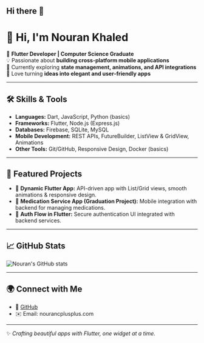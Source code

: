 ## Hi there 👋

# 👋 Hi, I'm Nouran Khaled  

📱 **Flutter Developer | Computer Science Graduate**  
💡 Passionate about **building cross-platform mobile applications**  
🚀 Currently exploring **state management, animations, and API integrations**  
🎨 Love turning **ideas into elegant and user-friendly apps**  

---

## 🛠️ Skills & Tools  
- **Languages:** Dart, JavaScript, Python (basics)  
- **Frameworks:** Flutter, Node.js (Express.js)  
- **Databases:** Firebase, SQLite, MySQL  
- **Mobile Development:** REST APIs, FutureBuilder, ListView & GridView, Animations  
- **Other Tools:** Git/GitHub, Responsive Design, Docker (basics)  

---


## 📌 Featured Projects  
- 📱 **Dynamic Flutter App:** API-driven app with List/Grid views, smooth animations & responsive design.  
- 💊 **Medication Service App (Graduation Project):** Mobile integration with backend for managing medications.  
- 🔐 **Auth Flow in Flutter:** Secure authentication UI integrated with backend services.  

---

## 📈 GitHub Stats  
![Nouran's GitHub stats](https://github-readme-stats.vercel.app/api?username=YourUserName&show_icons=true&theme=radical)  

---

## 🌍 Connect with Me  
- 🐙 [GitHub](https://github.com/your-username)  
- ✉️ Email: nourancplusplus.com  

---
✨ *Crafting beautiful apps with Flutter, one widget at a time.*  


